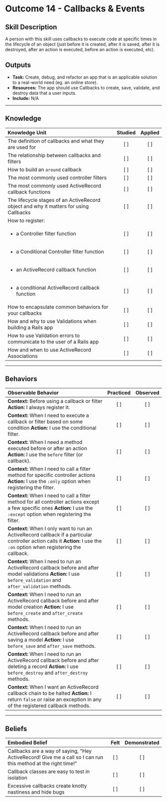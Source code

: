 # Outcome 14 - Callbacks & Events

Skill Description
----------
A person with this skill uses callbacks to execute code at specific times in the lifecycle of an object (just before it is created, after it is saved, after it is destroyed, after an action is executed, before an action is executed, etc). 

Outputs
----------
- **Task:** Create, debug, and refactor an app that is an applicable solution to a real-world need (eg. an online store).
- **Resources:** The app should use Callbacks to create, save, validate, and destroy data that a user inputs. 
- **Include:** N/A

----------
## **Knowledge**


| Knowledge Unit   |      Studied      | Applied |
|:-------------|:------------------:|:--------:|
| The definition of callbacks and what they are used for | [ ] | [ ]  |
| The relationship between callbacks and filters | [ ] | [ ]  |
| How to build an `around` callback | [ ] | [ ]  |
| The most commonly used controller filters | [ ] | [ ]  |
| The most commonly used ActiveRecord callback functions | [ ] | [ ]  |
| The lifecycle stages of an ActiveRecord object and why it matters for using Callbacks | [ ] | [ ]  |
| How to register: | | |
| <ul><li> a Controller filter function  | [ ] | [ ]  | 
| <ul><li> a Conditional Controller filter function | [ ] | [ ]  | 
| <ul><li> an ActiveRecord callback function | [ ] | [ ]  | 
| <ul><li> a conditional ActiveRecord callback function | [ ] | [ ]  | 
| How to encapsulate common behaviors for your callbacks | [ ] | [ ]  |
| How and why to use Validations when building a Rails app | [ ] | [ ]  |
| How to use Validation errors to communicate to the user of a Rails app | [ ] | [ ]  |
| How and when to use ActiveRecord Associations | [ ] | [ ]  |

----------


## **Behaviors**


| Observable Behavior   |      Practiced      | Observed |
|:-------------|:------------------:|:--------:|
| **Context:** Before using a callback or filter **Action:** I always register it. | [ ] | [ ]  |
| **Context:** When I need to execute a callback or filter based on some condition **Action:** I use the conditional filter.  | [ ] | [ ]  |
| **Context:** When I need a method executed before or after an action **Action:** I use the `before` filter (or callback).  | [ ] | [ ]  |
| **Context:** When I need to call a filter method for specific controller actions **Action:** I use the `:only` option when registering the filter.  | [ ] | [ ]  |
| **Context:** When I need to call a filter method for all controller actions except a few specific ones **Action:** I use the `:except` option when registering the filter.  | [ ] | [ ]  |
| **Context:** When I only want to run an ActiveRecord callback if a particular controller action calls it **Action:** I use the `:on` option when registering the callback.  | [ ] | [ ]  |
| **Context:** When I need to run an ActiveRecord callback before and after model validations **Action:** I use `before_validation` and `after_validation` methods.  | [ ] | [ ]  |
| **Context:** When I need to run an ActiveRecord callback before and after model creation **Action:** I use `before_create` and `after_create` methods.  | [ ] | [ ]  |
| **Context:** When I need to run an ActiveRecord callback before and after saving a model **Action:** I use `before_save` and `after_save` methods.  | [ ] | [ ]  |
| **Context:** When I need to run an ActiveRecord callback before and after deleting a record **Action:** I use `before_destroy` and `after_destroy` methods.  | [ ] | [ ]  |
| **Context:** When I want an ActiveRecord callback chain to be halted **Action:** I return `false` or raise an exception in any of the registered callback methods.  | [ ] | [ ]  |



----------


## **Beliefs**


| Embodied Belief   |      Felt      | Demonstrated |
|:-------------|:------------------:|:--------:|
| Callbacks are a way of saying, "Hey ActiveRecord! Give me a call so I can run this method at the right time!" | [ ] | [ ]  |
| Callback classes are easy to test in isolation | [ ] | [ ]  |
| Excessive callbacks create knotty nastiness and hide bugs | [ ] | [ ]  |
